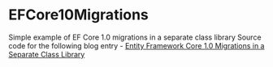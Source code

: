 # EFCore10Migrations
Simple example of EF Core 1.0 migrations in a separate class library
Source code for the following blog entry - [Entity Framework Core 1.0 Migrations in a Separate Class Library](https://datatellblog.wordpress.com/2016/07/14/entity-framework-core-1-0-migrations-in-a-separate-class)
